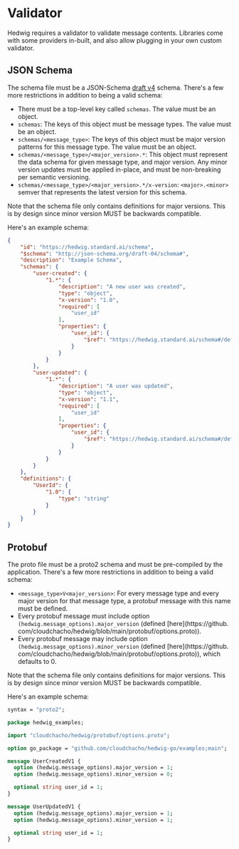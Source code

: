 # Validator

Hedwig requires a validator to validate message contents. Libraries come with some providers in-built, and also allow
plugging in your own custom validator.

## JSON Schema

The schema file must be a JSON-Schema [draft v4](http://json-schema.org/specification-links.html#draft-4) schema. 
There's a few more restrictions in addition to being a valid schema:

- There must be a top-level key called `schemas`. The value must be an object.
- `schemas`: The keys of this object must be message types.  The value must be an object.
- `schemas/<message_type>`: The keys of this object must be major version patterns for this message type. The
  value must be an object.
- `schemas/<message_type>/<major_version>.*`: This object must represent the data schema for given message type, and
  major version. Any minor version updates must be applied in-place, and must be non-breaking per semantic
  versioning.
- `schemas/<message_type>/<major_version>.*/x-version`: `<major>.<minor>` semver that represents the latest version 
  for this schema.

Note that the schema file only contains definitions for major versions. This is by design since minor version MUST be
backwards compatible.

Here's an example schema:
```json
{
    "id": "https://hedwig.standard.ai/schema",
    "$schema": "http://json-schema.org/draft-04/schema#",
    "description": "Example Schema",
    "schemas": {
        "user-created": {
            "1.*": {
                "description": "A new user was created",
                "type": "object",
                "x-version": "1.0",
                "required": [
                    "user_id"
                ],
                "properties": {
                    "user_id": {
                        "$ref": "https://hedwig.standard.ai/schema#/definitions/UserId/1.0"
                    }
                }
            }
        },
        "user-updated": {
            "1.*": {
                "description": "A user was updated",
                "type": "object",
                "x-version": "1.1",
                "required": [
                    "user_id"
                ],
                "properties": {
                    "user_id": {
                        "$ref": "https://hedwig.standard.ai/schema#/definitions/UserId/1.0"
                    }
                }
            }
        }
    },
    "definitions": {
        "UserId": {
            "1.0": {
                "type": "string"
            }
        }
    }
}
```

## Protobuf

The proto file must be a proto2 schema and must be pre-compiled by the application. There's a few more restrictions in
addition to being a valid schema:

- `<message_type>V<major_version>`: For every message type and every major version for that message type, a protobuf
  message with this name must be defined.
- Every protobuf message must include option `(hedwig.message_options).major_version` (defined [here](https://github.
  com/cloudchacho/hedwig/blob/main/protobuf/options.proto)).
- Every protobuf message may include option `(hedwig.message_options).minor_version` (defined [here](https://github.
  com/cloudchacho/hedwig/blob/main/protobuf/options.proto)), which defaults to 0.

Note that the schema file only contains definitions for major versions. This is by design since minor version MUST be
backwards compatible.

Here's an example schema:
```proto
syntax = "proto2";

package hedwig_examples;

import "cloudchacho/hedwig/protobuf/options.proto";

option go_package = "github.com/cloudchacho/hedwig-go/examples;main";

message UserCreatedV1 {
  option (hedwig.message_options).major_version = 1;
  option (hedwig.message_options).minor_version = 0;

  optional string user_id = 1;
}

message UserUpdatedV1 {
  option (hedwig.message_options).major_version = 1;
  option (hedwig.message_options).minor_version = 1;

  optional string user_id = 1;
}
```
